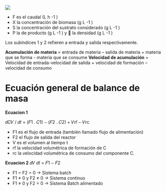 ![](https://i.imgur.com/EYLcNm5.png)

- F es el caudal (L h -1 )
- X la concentración de biomasa (g L -1 )
- S la concentración del sustrato considerado (g L -1 )
- P la de producto (g L -1 ) y  la densidad (g L -1 )

Los subíndices 1 y 2 refieren a entrada y salida respectivamente.

**Acumulación de materia** = entrada de materia – salida de materia + materia que se forma - materia que se consume
**Velocidad de acumulación** = Velocidad de entrada-velocidad de salida + velocidad de formación –velocidad de consumo

# Ecuación general de balance de masa

**Ecuacion 1**

𝑑𝐶𝑉 / 𝑑𝑡 = (𝐹1 . 𝐶1) − (𝐹2 . 𝐶2) + 𝑉𝑟𝑓 − 𝑉𝑟c

- F1 es el flujo de entrada (también llamado flujo de alimentación)
- F2 el flujo de salida del reactor
- V es el volumen al tiempo t
- rf la velocidad volumétrica de formación de C
- rc la velocidad volumétrica de consumo del componente C.

**Ecuacion 2**
𝑑𝑉 𝑑𝑡 = 𝐹1 − 𝐹2

- F1 = F2 = 0 → Sistema batch
- F1 ≠ 0 y F2 ≠ 0 → Sistema continuo
- F1 ≠ 0 y F2 = 0 → Sistema Batch alimentado
